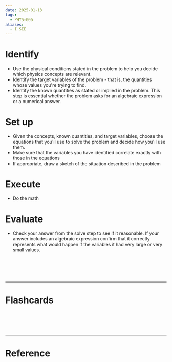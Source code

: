 ```yaml
---
date: 2025-01-13
tags:
  - PHYS-006
aliases:
  - I SEE
---
```

# Identify
- Use the physical conditions stated in the problem to help you decide which physics concepts are relevant.
- Identify the target variables of the problem - that is, the quantities whose values you're trying to find.
- Identify the known quantities as stated or implied in the problem. This step is essential whether the problem asks for an algebraic expression or a numerical answer.

# Set up
- Given the concepts, known quantities, and target variables, choose the equations that you'll use to solve the problem and decide how you'll use them.
- Make sure that the variables you have identified correlate exactly with those in the equations
- If appropriate, draw a sketch of the situation described in the problem

# Execute
- Do the math

# Evaluate
- Check your answer from the solve step to see if it reasonable. If your answer includes an algebraic expression confirm that it correctly represents what would happen if the variables it had very large or very small values.

# ‌
---
# Flashcards


# ‌
---
# Reference
